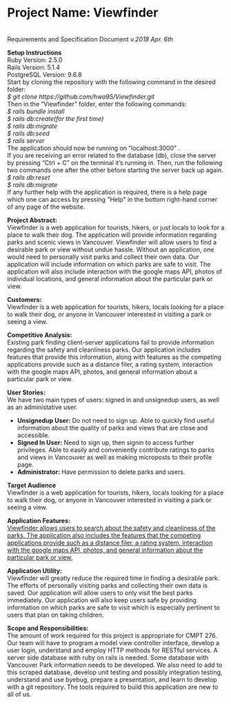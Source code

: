 <p>
  <h1>Project Name: Viewfinder</h1><br>
  Requirements and Specification Document <i>v.2018 Apr. 6th</i>
</p>

<p>
  <b>Setup Instructions</b><br>
  Ruby Version: 2.5.0 <br>
  Rails Version: 5.1.4 <br>
  PostgreSQL Version: 9.6.8 <br>
  Start by cloning the repository with the following command in the desired folder: <br>
  <i>$ git clone https://github.com/hwa95/Viewfinder.git</i><br>
  Then in the “Viewfinder” folder, enter the following commands:<br>
  <i>
  $ rails bundle install <br>
  $ rails db:create(for the first time) <br>
  $ rails db:migrate <br>
  $ rails db:seed <br>
  $ rails server <br>
  </i>
  The application should now be running on “localhost:3000” .<br>
  If you are receiving an error related to the database (db), close the server by pressing “Ctrl + C” on the
  terminal it’s running in. Then, run the following two commands one after the other before starting the server back up again.
  <i>
  $ rails db:reset <br>
  $ rails db:migrate <br>
  </i>
  If any further help with the application is required, there is a help page which one can access by pressing "Help" in the bottom right-hand corner of any page of the website.
</p>
<p>
  <b>Project Abstract:</b><br>
  Viewfinder is a web application for tourists, hikers, or just locals to look for a place to walk their dog. The application will provide information regarding parks and scenic views in Vancouver. Viewfinder will allow users to find a desirable park or view without undue hassle. Without an application, one would need to personally visit parks and collect their own data. Our application will include information on which parks are safe to visit. The application will also include interaction with the google maps API, photos of individual locations, and general information about the particular park or view.
</p>
<p>
  <b>Customers:</b><br>
  Viewfinder is a web application for tourists, hikers, locals looking for a place to walk their dog, or anyone in Vancouver interested in visiting a park or seeing a view.
</p>
<p>
  <b>Competitive Analysis:</b><br>
  Existing park finding client-server applications fail to provide information regarding the safety and cleanliness parks. Our application includes features that provide this information, along with features as the competing applications provide such as a distance filer, a rating system, interaction with the google maps API, photos, and general information about a particular park or view.
</p>

<p>
  <b>User Stories:</b><br>
  We have two main types of users: signed in and unsignedup users, as well as an administative user.
<!---
  Unsigned up Users do not need to login to use the application. These users can access information, but cannot contribute ratings.<br>
  Signed in Users have an account and must login to obtain their privileges. They can make new ratings of parks or views.<br>
  Futhermore, we also have administrator users who can delete parks and users.
</p>
-->
<ul>
  <li><b>Unsignedup User:</b> Do not need to sign up. Able to quickly find useful information about the quality of parks and views that are close and accessible.</li>
  <li><b>Signed In User:</b> Need to sign up, then signin to access further privileges. Able to easily and conveniently contribute ratings to parks and views in Vancouver as well as making microposts to their profile page.</li>
  <li><b>Administrator:</b> Have permission to delete parks and users.</li>
</ul>

<p>
  <b>Target Audience</b><br>
  Viewfinder is a web application for tourists, hikers, locals looking for a place to walk their dog, or anyone in Vancouver interested in visiting a park or seeing a view.
</p>

<p>
  <b>Application Features:</b><br>
  <u>  Viewfinder allows users to search about the safety and cleanliness of the parks. The application also includes the features that the competing applications provide such as a distance filer, a rating system, interaction with the google maps API, photos, and general information about the particular park or view.</u>
</p>

<p>
  <b>Application Utility:</b><br>
  Viewfinder will greatly reduce the required time in finding a desirable park. The efforts of personally visiting parks and collecting their own data is saved. Our application will allow users to only visit the best parks immediately. Our application will also keep users safe by providing information on which parks are safe to visit which is especially pertinent to users that plan on taking children.
</p>

<p>
  <b>Scope and Responsibilities:</b><br>
   The amount of work required for this project is appropriate for CMPT 276. Our team will have to program a model view controller interface, develop a user login, understand and employ HTTP methods for RESTful services. A server side database with ruby on rails is needed. Some database with Vancouver Park information needs to be developed. We also need to add to this scraped database, develop unit testing and possibly integration testing, understand and use byebug, prepare a presentation, and learn to develop with a git repository. The tools required to build this application are new to all of us.
</p>

<!--- ****************************************************************** -->
<!--- ABOVE IS OUR ABOUT PAGE MOVED OVER. BELOW IS THE ORIGINAL DOCUMENT -->
<!--- ****************************************************************** -->
<!---
Document Header Project Name: Viewfinder Requirements and Specification Document 01/31/2018

Project Abstract Viewfinder is a web application for tourists, hikers, or locals looking for a place to walk their dog. The application will provide information regarding parks and scenic views in Vancouver. Users will be able to filter the list by location, rating, and type. Viewfinder will greatly reduce the required time in finding a desirable park or view. Without an application, a person would need to personally visit parks and collect his/her own data. Furthermore, our application will include information on which parks are safe to visit. The application will also include interaction with the google maps API, photos of individual locations, and general information about the particular park or view.

Customer Viewfinder is a web application for tourists, hikers, locals looking for a place to walk their dog, or anyone in Vancouver interested in visiting a park or seeing a view.

Competitive Analysis Park finding client server applications do currently exist. However, these applications fail to provide information regarding the safety and cleanliness of the park, and whether or not the park permits the unleashing of dogs. Our application will include features that provide this information, along with the features that the competing applications provide such as a distance filer, a rating system, interaction with the google maps API, photos, and general information about the particular park or view.

User Stories We have two types of customers: customer type 1, and customer type 2. A type 1 customer does not need to login to use the application. This customer can access information, but cannot contribute ratings. A type 2 customer has an account and must login to obtain type 2 privileges. A type 2 customer can make new ratings of parks or views. We also have administrator users.

As a “type 1 customer,” I want to quickly find useful information about the quality of parks and views that are close and accessible.

As a “type 2 customer,” I want to easily and conveniently contribute ratings to parks and views in Vancouver.

As an “administrator,” I want to have permission to edit user content.

Project Proposal Introduction Viewfinder is an application for finding the best parks, hikes, and views Vancouver has to offer. The application will provide information regarding parks and scenic views in Vancouver. Users will be able to filter the list by location, rating, and type. Furthermore, additional information regarding the safety and cleanliness of the park will also be available. And, the application will use the google maps API to assist users in finding the locations.

Target Audience Viewfinder is a web application for tourists, hikers, locals looking for a place to walk their dog, or anyone in Vancouver interested in visiting a park or seeing a view.

Competitive Analysis and Application Features Park finding client server applications do currently exist. However, these applications fail to provide information regarding the safety and cleanliness of the park, and whether or not the park permits the unleashing of dogs. This information is valuable! Our application will include features that provide this information, along with the features that the competing applications provide such as a distance filer, a rating system, interaction with the google maps API, photos, and general information about the particular park or view.

The Applications Utility Viewfinder will greatly reduce the required time in finding a desirable park or view. Without an application, a person would need to personally visit parks and collect his/her own data. Time is valuable. Our application will allow users to only visit the best parks and views, immediately, without experimenting with undesirable locations. Our application will also keep users safe by providing information on which parks are safe to visit. Safety information is especially pertinent to users that plan on taking children.

Scope and Responsibilities The amount of work required for this project is appropriate for CMPT 276. Our team will have to program a model view controller interface, develop a user login, understand and employ HTTP methods for RESTful services, set up a server side database with ruby on rails, find and scrape some database with Vancouver Park information, add to this scraped database, develop unit testing and possibly integration testing, understand and use byebug, prepare a presentation, and learn to develop with a git repository. The tools required to build this application are new to all of us.

Setup Instructions:
Ruby Version: 2.5.0
Rails Version: 5.1.
PostgreSQL Version: 9.6.8
Start by cloning the repository with the following command in the desired folder:
$ git clone https://github.com/hwa95/Viewfinder.git
Then in the “Viewfinder” folder, enter the following commands:
$ rails bundle install
$ rails db:create(for the first time)
$ rails db:migrate
$ rails db:seed
$ rails server
The application should now be running on “localhost:3000” .
If you are receiving an error related to the database (db), close the server by pressing “Ctrl + C” on the terminal it’s running in. Then, run the following two commands one after the other before starting the server back up again.
$ rails db:reset
$ rails db:migrate
If any further help with the application is required, there is a help page which one can access by pressing “Help” in the bottom right-hand corner of any page of the website.


Git Link: https://github.com/hwa95/Viewfinder
-->
